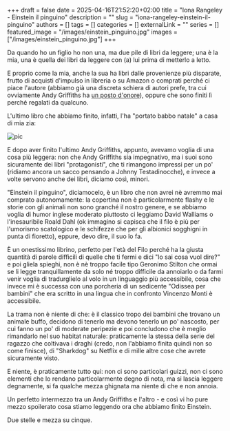+++ 
draft = false
date = 2025-04-16T21:52:20+02:00
title = "Iona Rangeley - Einstein il pinguino"
description = ""
slug = "iona-rangeley-einstein-il-pinguino"
authors = []
tags = []
categories = []
externalLink = ""
series = []
featured_image = "/images/einstein_pinguino.jpg"
images = ["/images/einstein_pinguino.jpg"]
+++

Da quando ho un figlio ho non una, ma due pile di libri da leggere; una è la mia, una è quella dei libri da leggere con (a) lui prima di metterlo a letto.

E proprio come la mia, anche la sua ha libri dalle provenienze più disparate, frutto di acquisti d'impulso in libreria o su Amazon o comprati perché ci piace l'autore (abbiamo già una discreta schiera di autori prefe, tra cui ovviamente Andy Griffiths ha [un posto d'onore](/posts/andy-griffiths-la-terra-delle-cose-perdute)), oppure che sono finiti lì perché regalati da qualcuno.

L'ultimo libro che abbiamo finito, infatti, l'ha "portato babbo natale" a casa di mia zia:

![pic](/images/einstein_pinguino.jpg#center)

E dopo aver finito l'ultimo Andy Griffiths, appunto, avevamo voglia di una cosa più leggera: non che Andy Griffiths sia impegnativo, ma i suoi sono sicuramente dei libri "protagonisti", che ti rimangono impressi per un po' (ridiamo ancora un sacco pensando a Johnny Testadinocche), e invece a volte servono anche dei libri, diciamo così, minori.

"Einstein il pinguino", diciamocelo, è un libro che non avrei nè avremmo mai comprato autonomamente: la copertina non è particolarmente flashy e le storie con gli animali non sono granché il nostro genere, e se abbiamo voglia di humor inglese moderato piuttosto ci leggiamo David Walliams o l'inesauribile Roald Dahl (ok immagino si capisca che il filo è più per l'umorismo scatologico e le schifezze che per gli albionici sogghigni in punta di fioretto), eppure, devo dire, il suo lo fa.

È un onestissimo librino, perfetto per l'età del Filo perché ha la giusta quantità di parole difficili di quelle che ti fermi e dici "lo sai cosa vuol dire?" e poi gliela spieghi, non è nè troppo facile tipo Geronimo Stilton che ormai se li legge tranquillamente da solo né troppo difficile da annoiarlo o da farmi venir voglia di tradurglielo al volo in un linguaggio più accessibile, cosa che invece mi è successa con una porcheria di un sedicente "Odissea per bambini" che era scritto in una lingua che in confronto Vincenzo Monti è accessibile.

La trama non è niente di che: è il classico tropo dei bambini che trovano un animale buffo, decidono di tenerlo ma devono tenerlo un po' nascosto, per cui fanno un po' di moderate peripezie e poi concludono che è meglio rimandarlo nel suo habitat naturale: praticamente la stessa della serie del ragazzo che coltivava i draghi (credo, non l'abbiamo finita quindi non so come finisce), di "Sharkdog" su Netflix e di mille altre cose che avrete sicuramente visto.

E niente, è praticamente tutto qui: non ci sono particolari guizzi, non ci sono elementi che lo rendano particolarmente degno di nota, ma si lascia leggere degnamente, si fa qualche mezza ghignata ma niente di che e non annoia.

Un perfetto intermezzo tra un Andy Griffiths e l'altro - e così vi ho pure mezzo spoilerato cosa stiamo leggendo ora che abbiamo finito Einstein.

Due stelle e mezza su cinque.